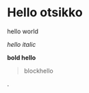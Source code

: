# Hello otsikko

hello world

*hello italic*

**bold hello**


<blockquote><p>blockhello</p></blockquote>.
